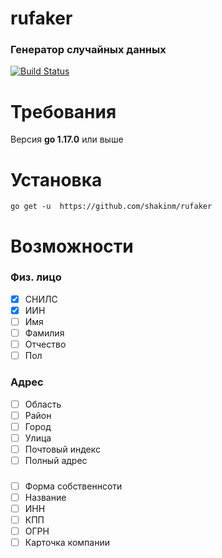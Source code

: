 # rufaker
### Генератор случайных данных
[![Build Status](https://app.travis-ci.com/shakinm/rufaker.svg?branch=main)](https://app.travis-ci.com/shakinm/rufaker)

# Требования
 Версия **go 1.17.0** или выше 
# Установка
` go get -u  https://github.com/shakinm/rufaker `


# Возможности

### Физ. лицо
- [x] СНИЛС
- [x] ИИН
- [ ] Имя
- [ ] Фамилия
- [ ] Отчество
- [ ] Пол

### Адрес

- [ ] Область
- [ ] Район
- [ ] Город
- [ ] Улица
- [ ] Почтовый индекс
- [ ] Полный адрес

###
- [ ] Форма собственнсоти
- [ ] Название
- [ ] ИНН
- [ ] КПП
- [ ] ОГРН
- [ ] Карточка компании
